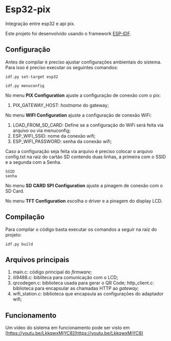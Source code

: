 # Esp32-pix
Integração entre esp32 e api pix.

Este projeto foi desenvolvido usando o framework [ESP-IDF](https://github.com/espressif/esp-idf).

## Configuração

Antes de compilar é preciso ajustar configurações ambientais do sistema. Para isso é preciso executar os seguintes comandos:
```
idf.py set-target esp32

idf.py menuconfig
```
No menu **PIX Configuration** ajuste a configuração de conexão com o pix:

1. PIX_GATEWAY_HOST: _hostname_ do gateway;

No menu **WIFI Configuration** ajuste a configuração de conexão WiFi:

1. LOAD_FROM_SD_CARD: Define se a configuração do WiFi será feita via arquivo ou via menuconfig;
2. ESP_WIFI_SSID: nome da conexão wifi;
3. ESP_WIFI_PASSWORD: senha da conexão wifi;

Caso a configuração seja feita via arquivo é preciso colocar o arquivo config.txt na raiz do cartão SD contendo duas linhas, a primeira com o SSID e a segunda com a Senha.
```
SSID
senha
```

No menu **SD CARD SPI Configuration** ajuste a pinagem de conexão com o SD Card.

No menu **TFT Configuration** escolha o driver e a pinagem do display LCD.

## Compilação

Para compilar o código basta executar os comandos a seguir na raiz do projeto:

```
idf.py build
```

## Arquivos principais

1. main.c: código principal do _firmware_;
2. ili9488.c: bibliteca para comunicação com o LCD;
3. qrcodegen.c: biblioteca usada para gerar o QR Code;
http_client.c: biblioteca para encapsular as chamadas HTTP ao _gateway_;
4. wifi_station.c: biblioteca que encapsula as configurações do adaptador wifi;

## Funcionamento

Um vídeo do sistema em funcionamento pode ser visto em [https://youtu.be/LkkqwxMjYC8](https://youtu.be/LkkqwxMjYC8)